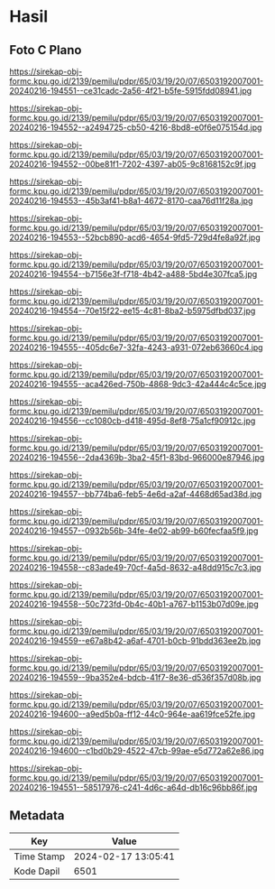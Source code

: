 # Hasil

## Foto C Plano

https://sirekap-obj-formc.kpu.go.id/2139/pemilu/pdpr/65/03/19/20/07/6503192007001-20240216-194551--ce31cadc-2a56-4f21-b5fe-5915fdd08941.jpg

https://sirekap-obj-formc.kpu.go.id/2139/pemilu/pdpr/65/03/19/20/07/6503192007001-20240216-194552--a2494725-cb50-4216-8bd8-e0f6e075154d.jpg

https://sirekap-obj-formc.kpu.go.id/2139/pemilu/pdpr/65/03/19/20/07/6503192007001-20240216-194552--00be81f1-7202-4397-ab05-9c8168152c9f.jpg

https://sirekap-obj-formc.kpu.go.id/2139/pemilu/pdpr/65/03/19/20/07/6503192007001-20240216-194553--45b3af41-b8a1-4672-8170-caa76d11f28a.jpg

https://sirekap-obj-formc.kpu.go.id/2139/pemilu/pdpr/65/03/19/20/07/6503192007001-20240216-194553--52bcb890-acd6-4654-9fd5-729d4fe8a92f.jpg

https://sirekap-obj-formc.kpu.go.id/2139/pemilu/pdpr/65/03/19/20/07/6503192007001-20240216-194554--b7156e3f-f718-4b42-a488-5bd4e307fca5.jpg

https://sirekap-obj-formc.kpu.go.id/2139/pemilu/pdpr/65/03/19/20/07/6503192007001-20240216-194554--70e15f22-ee15-4c81-8ba2-b5975dfbd037.jpg

https://sirekap-obj-formc.kpu.go.id/2139/pemilu/pdpr/65/03/19/20/07/6503192007001-20240216-194555--405dc6e7-32fa-4243-a931-072eb63660c4.jpg

https://sirekap-obj-formc.kpu.go.id/2139/pemilu/pdpr/65/03/19/20/07/6503192007001-20240216-194555--aca426ed-750b-4868-9dc3-42a444c4c5ce.jpg

https://sirekap-obj-formc.kpu.go.id/2139/pemilu/pdpr/65/03/19/20/07/6503192007001-20240216-194556--cc1080cb-d418-495d-8ef8-75a1cf90912c.jpg

https://sirekap-obj-formc.kpu.go.id/2139/pemilu/pdpr/65/03/19/20/07/6503192007001-20240216-194556--2da4369b-3ba2-45f1-83bd-966000e87946.jpg

https://sirekap-obj-formc.kpu.go.id/2139/pemilu/pdpr/65/03/19/20/07/6503192007001-20240216-194557--bb774ba6-feb5-4e6d-a2af-4468d65ad38d.jpg

https://sirekap-obj-formc.kpu.go.id/2139/pemilu/pdpr/65/03/19/20/07/6503192007001-20240216-194557--0932b56b-34fe-4e02-ab99-b60fecfaa5f9.jpg

https://sirekap-obj-formc.kpu.go.id/2139/pemilu/pdpr/65/03/19/20/07/6503192007001-20240216-194558--c83ade49-70cf-4a5d-8632-a48dd915c7c3.jpg

https://sirekap-obj-formc.kpu.go.id/2139/pemilu/pdpr/65/03/19/20/07/6503192007001-20240216-194558--50c723fd-0b4c-40b1-a767-b1153b07d09e.jpg

https://sirekap-obj-formc.kpu.go.id/2139/pemilu/pdpr/65/03/19/20/07/6503192007001-20240216-194559--e67a8b42-a6af-4701-b0cb-91bdd363ee2b.jpg

https://sirekap-obj-formc.kpu.go.id/2139/pemilu/pdpr/65/03/19/20/07/6503192007001-20240216-194559--9ba352e4-bdcb-41f7-8e36-d536f357d08b.jpg

https://sirekap-obj-formc.kpu.go.id/2139/pemilu/pdpr/65/03/19/20/07/6503192007001-20240216-194600--a9ed5b0a-ff12-44c0-964e-aa619fce52fe.jpg

https://sirekap-obj-formc.kpu.go.id/2139/pemilu/pdpr/65/03/19/20/07/6503192007001-20240216-194600--c1bd0b29-4522-47cb-99ae-e5d772a62e86.jpg

https://sirekap-obj-formc.kpu.go.id/2139/pemilu/pdpr/65/03/19/20/07/6503192007001-20240216-194551--58517976-c241-4d6c-a64d-db16c96bb86f.jpg


## Metadata

| Key        | Value               |
| ---------- | ------------------- |
| Time Stamp | 2024-02-17 13:05:41 |
| Kode Dapil | 6501                |



